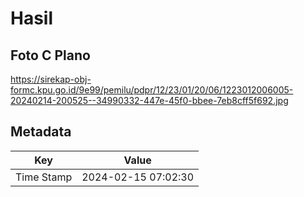 # Hasil

## Foto C Plano

https://sirekap-obj-formc.kpu.go.id/9e99/pemilu/pdpr/12/23/01/20/06/1223012006005-20240214-200525--34990332-447e-45f0-bbee-7eb8cff5f692.jpg


## Metadata

| Key        | Value               |
| ---------- | ------------------- |
| Time Stamp | 2024-02-15 07:02:30 |



